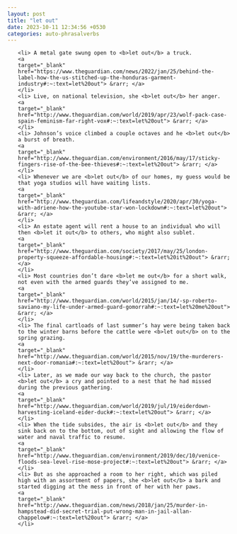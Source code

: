 ```yaml
---
layout: post
title: "let out"
date: 2023-10-11 12:34:56 +0530
categories: auto-phrasalverbs
---
```

<ol>

    <li> A metal gate swung open to <b>let out</b> a truck.
    <a 
    target="_blank" 
    href="https://www.theguardian.com/news/2022/jan/25/behind-the-label-how-the-us-stitched-up-the-honduras-garment-industry#:~:text=let%20out"> &rarr; </a>
    </li>
    <li> Live, on national television, she <b>let out</b> her anger.
    <a 
    target="_blank" 
    href="http://www.theguardian.com/world/2019/apr/23/wolf-pack-case-spain-feminism-far-right-vox#:~:text=let%20out"> &rarr; </a>
    </li>
    <li> Johnson’s voice climbed a couple octaves and he <b>let out</b> a burst of breath.
    <a 
    target="_blank" 
    href="http://www.theguardian.com/environment/2016/may/17/sticky-fingers-rise-of-the-bee-thieves#:~:text=let%20out"> &rarr; </a>
    </li>
    <li> Whenever we are <b>let out</b> of our homes, my guess would be that yoga studios will have waiting lists.
    <a 
    target="_blank" 
    href="http://www.theguardian.com/lifeandstyle/2020/apr/30/yoga-with-adriene-how-the-youtube-star-won-lockdown#:~:text=let%20out"> &rarr; </a>
    </li>
    <li> An estate agent will rent a house to an individual who will then <b>let it out</b> to others, who might also sublet.
    <a 
    target="_blank" 
    href="http://www.theguardian.com/society/2017/may/25/london-property-squeeze-affordable-housing#:~:text=let%20it%20out"> &rarr; </a>
    </li>
    <li> Most countries don’t dare <b>let me out</b> for a short walk, not even with the armed guards they’ve assigned to me.
    <a 
    target="_blank" 
    href="http://www.theguardian.com/world/2015/jan/14/-sp-roberto-saviano-my-life-under-armed-guard-gomorrah#:~:text=let%20me%20out"> &rarr; </a>
    </li>
    <li> The final cartloads of last summer’s hay were being taken back to the winter barns before the cattle were <b>let out</b> on to the spring grazing.
    <a 
    target="_blank" 
    href="http://www.theguardian.com/world/2015/nov/19/the-murderers-next-door-romania#:~:text=let%20out"> &rarr; </a>
    </li>
    <li> Later, as we made our way back to the church, the pastor <b>let out</b> a cry and pointed to a nest that he had missed during the previous gathering.
    <a 
    target="_blank" 
    href="http://www.theguardian.com/world/2019/jul/19/eiderdown-harvesting-iceland-eider-duck#:~:text=let%20out"> &rarr; </a>
    </li>
    <li> When the tide subsides, the air is <b>let out</b> and they sink back on to the bottom, out of sight and allowing the flow of water and naval traffic to resume.
    <a 
    target="_blank" 
    href="http://www.theguardian.com/environment/2019/dec/10/venice-floods-sea-level-rise-mose-project#:~:text=let%20out"> &rarr; </a>
    </li>
    <li> But as she approached a room to her right, which was piled high with an assortment of papers, she <b>let out</b> a bark and started digging at the mess in front of her with her paws.
    <a 
    target="_blank" 
    href="http://www.theguardian.com/news/2018/jan/25/murder-in-hampstead-did-secret-trial-put-wrong-man-in-jail-allan-chappelow#:~:text=let%20out"> &rarr; </a>
    </li>